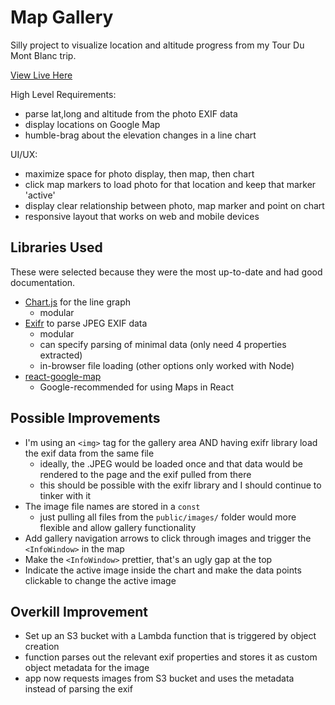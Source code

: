 # Map Gallery

Silly project to visualize location and altitude progress from my Tour Du Mont Blanc trip.

[View Live Here](www.aodha.com)


High Level Requirements:

- parse lat,long and altitude from the photo EXIF data
- display locations on Google Map
- humble-brag about the elevation changes in a line chart

UI/UX:

- maximize space for photo display, then map, then chart
- click map markers to load photo for that location and keep that marker 'active'
- display clear relationship between photo, map marker and point on chart
- responsive layout that works on web and mobile devices


## Libraries Used

These were selected because they were the most up-to-date and had good documentation.

- [Chart.js](https://github.com/chartjs/Chart.js) for the line graph
  - modular
- [Exifr](https://github.com/MikeKovarik/exifr) to parse JPEG EXIF data
  - modular
  - can specify parsing of minimal data (only need 4 properties extracted)
  - in-browser file loading (other options only worked with Node)
- [react-google-map](https://github.com/JustFly1984/react-google-maps-api)
  - Google-recommended for using Maps in React


## Possible Improvements

- I'm using an `<img>` tag for the gallery area AND having exifr library load the exif data from the same file
  - ideally, the .JPEG would be loaded once and that data would be rendered to the page and the exif pulled from there
  - this should be possible with the exifr library and I should continue to tinker with it
- The image file names are stored in a `const`
  - just pulling all files from the `public/images/` folder would more flexible and allow gallery functionality
- Add gallery navigation arrows to click through images and trigger the `<InfoWindow>` in the map
- Make the `<InfoWindow>` prettier, that's an ugly gap at the top
- Indicate the active image inside the chart and make the data points clickable to change the active image

## Overkill Improvement

- Set up an S3 bucket with a Lambda function that is triggered by object creation
- function parses out the relevant exif properties and stores it as custom object metadata for the image
- app now requests images from S3 bucket and uses the metadata instead of parsing the exif
